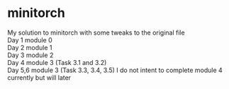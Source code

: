 # minitorch

My solution to minitorch with some tweaks to the original file  
Day 1 module 0  
Day 2 module 1  
Day 3 module 2  
Day 4 module 3 (Task 3.1 and 3.2)  
Day 5,6 module 3 (Task 3.3, 3.4, 3.5) 
I do not intent to complete module 4 currently but will later  
